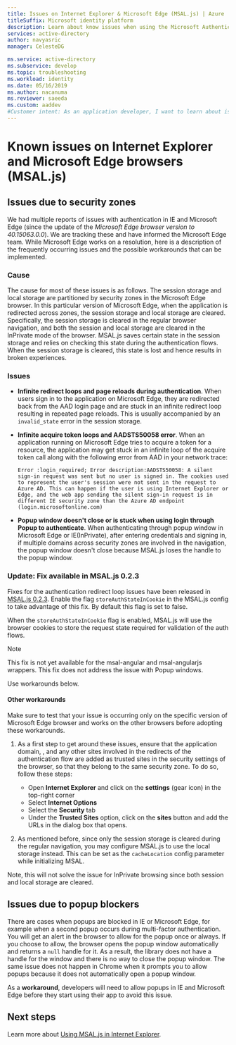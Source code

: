 ```yaml
---
title: Issues on Internet Explorer & Microsoft Edge (MSAL.js) | Azure
titleSuffix: Microsoft identity platform
description: Learn about know issues when using the Microsoft Authentication Library for JavaScript (MSAL.js) with Internet Explorer and Microsoft Edge browsers.
services: active-directory
author: navyasric
manager: CelesteDG

ms.service: active-directory
ms.subservice: develop
ms.topic: troubleshooting
ms.workload: identity
ms.date: 05/16/2019
ms.author: nacanuma
ms.reviewer: saeeda
ms.custom: aaddev
#Customer intent: As an application developer, I want to learn about issues with MSAL.js library so I can decide if this platform meets my application development needs and requirements.
---
```


# Known issues on Internet Explorer and Microsoft Edge browsers (MSAL.js)

## Issues due to security zones
We had multiple reports of issues with authentication in IE and Microsoft Edge (since the update of the *Microsoft Edge browser version to 40.15063.0.0*). We are tracking these and have informed the Microsoft Edge team. While Microsoft Edge works on a resolution, here is a description of the frequently occurring issues and the possible workarounds that can be implemented.

### Cause
The cause for most of these issues is as follows. The session storage and local storage are partitioned by security zones in the Microsoft Edge browser. In this particular version of Microsoft Edge, when the application is redirected across zones, the session storage and local storage are cleared. Specifically, the session storage is cleared in the regular browser navigation, and both the session and local storage are cleared in the InPrivate mode of the browser. MSAL.js saves certain state in the session storage and relies on checking this state during the authentication flows. When the session storage is cleared, this state is lost and hence results in broken experiences.

### Issues

- **Infinite redirect loops and page reloads during authentication**. When users sign in to the application on Microsoft Edge, they are redirected back from the AAD login page and are stuck in an infinite redirect loop resulting in repeated page reloads. This is usually accompanied by an `invalid_state` error in the session storage.

- **Infinite acquire token loops and AADSTS50058 error**. When an application running on Microsoft Edge tries to acquire a token for a resource, the application may get stuck in an infinite loop of the acquire token call along with the following error from AAD in your network trace:

    `Error :login_required; Error description:AADSTS50058: A silent sign-in request was sent but no user is signed in. The cookies used to represent the user's session were not sent in the request to Azure AD. This can happen if the user is using Internet Explorer or Edge, and the web app sending the silent sign-in request is in different IE security zone than the Azure AD endpoint (login.microsoftonline.com)`

- **Popup window doesn't close or is stuck when using login through Popup to authenticate**. When authenticating through popup window in Microsoft Edge or IE(InPrivate), after entering credentials and signing in, if multiple domains across security zones are involved in the navigation, the popup window doesn't close because MSAL.js loses the handle to the popup window.  

### Update: Fix available in MSAL.js 0.2.3
Fixes for the authentication redirect loop issues have been released in [MSAL.js 0.2.3](https://github.com/AzureAD/microsoft-authentication-library-for-js/releases). Enable the flag `storeAuthStateInCookie` in the MSAL.js config to take advantage of this fix. By default this flag is set to false.

When the `storeAuthStateInCookie` flag is enabled, MSAL.js will use the browser cookies to store the request state required for validation of the auth flows.

> [!NOTE]
> This fix is not yet available for the msal-angular and msal-angularjs wrappers. This fix does not address the issue with Popup windows.

Use workarounds below.

#### Other workarounds
Make sure to test that your issue is occurring only on the specific version of Microsoft Edge browser and works on the other browsers before adopting these workarounds.  
1. As a first step to get around these issues, ensure that the application domain,  , and any other sites involved in the redirects of the authentication flow are added as trusted sites in the security settings of the browser, so that they belong to the same security zone.
To do so, follow these steps:
    - Open **Internet Explorer** and click on the **settings** (gear icon) in the top-right corner
    - Select **Internet Options**
    - Select the **Security** tab
    - Under the **Trusted Sites** option, click on the **sites** button and add the URLs in the dialog box that opens.

2. As mentioned before, since only the session storage is cleared during the regular navigation, you may configure MSAL.js to use the local storage instead. This can be set as the `cacheLocation` config parameter while initializing MSAL.

Note, this will not solve the issue for InPrivate browsing since both session and local storage are cleared.

## Issues due to popup blockers

There are cases when popups are blocked in IE or Microsoft Edge, for example when a second popup occurs during multi-factor authentication. You will get an alert in the browser to allow for the popup once or always. If you choose to allow, the browser opens the popup window automatically and returns a `null` handle for it. As a result, the library does not have a handle for the window and there is no way to close the popup window. The same issue does not happen in Chrome when it prompts you to allow popups because it does not automatically open a popup window.

As a **workaround**, developers will need to allow popups in IE and Microsoft Edge before they start using their app to avoid this issue.

## Next steps
Learn more about [Using MSAL.js in Internet Explorer](msal-js-use-ie-browser.md).
